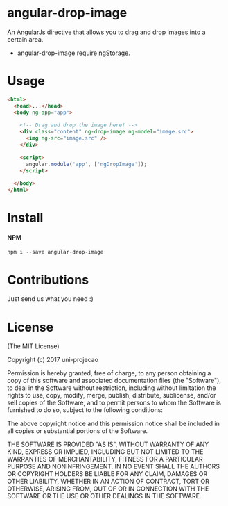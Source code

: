 # angular-drop-image

An [AngularJs](https://github.com/angular/angular.js) directive that allows you to drag and drop images into a certain area.

- angular-drop-image require [ngStorage](https://github.com/gsklee/ngStorage).

# Usage

```html
<html>
  <head>...</head>
  <body ng-app="app">
  
    <!-- Drag and drop the image here! -->
    <div class="content" ng-drop-image ng-model="image.src">
      <img ng-src="image.src" />
    </div>
    
    <script>
      angular.module('app', ['ngDropImage']);
    </script>
    
  </body>
</html>
```


# Install

#### NPM

`npm i --save angular-drop-image`

# Contributions

Just send us what you need :)

# License

(The MIT License)

Copyright (c) 2017 uni-projecao

Permission is hereby granted, free of charge, to any person obtaining a copy
of this software and associated documentation files (the "Software"), to deal
in the Software without restriction, including without limitation the rights
to use, copy, modify, merge, publish, distribute, sublicense, and/or sell
copies of the Software, and to permit persons to whom the Software is
furnished to do so, subject to the following conditions:

The above copyright notice and this permission notice shall be included in all
copies or substantial portions of the Software.

THE SOFTWARE IS PROVIDED "AS IS", WITHOUT WARRANTY OF ANY KIND, EXPRESS OR
IMPLIED, INCLUDING BUT NOT LIMITED TO THE WARRANTIES OF MERCHANTABILITY,
FITNESS FOR A PARTICULAR PURPOSE AND NONINFRINGEMENT. IN NO EVENT SHALL THE
AUTHORS OR COPYRIGHT HOLDERS BE LIABLE FOR ANY CLAIM, DAMAGES OR OTHER
LIABILITY, WHETHER IN AN ACTION OF CONTRACT, TORT OR OTHERWISE, ARISING FROM,
OUT OF OR IN CONNECTION WITH THE SOFTWARE OR THE USE OR OTHER DEALINGS IN THE
SOFTWARE.
